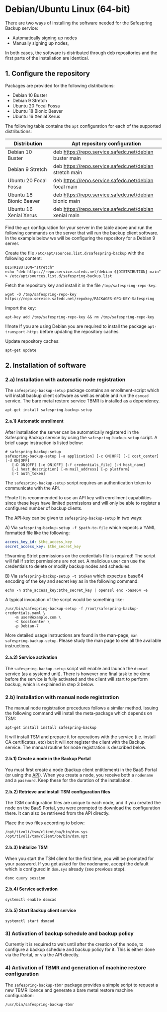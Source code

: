 # Debian/Ubuntu Linux (64-bit)

There are two ways of installing the software needed for the Safespring Backup
service:

 - Automatically signing up nodes
 - Manually signing up nodes,

In both cases, the software is distributed through deb repositories and the
first parts of the installation are identical.

## 1. Configure the repository

Packages are provided for the following distributions:
* Debian 10 Buster
* Debian 9 Stretch
* Ubuntu 20 Focal Fossa
* Ubuntu 18 Bionic Beaver
* Ubuntu 16 Xenial Xerus

The following table contains the ```apt``` configuration for each of the
supported distributions:

| Distribution            | Apt repository configuration                            |
| ----------------------- | ------------------------------------------------------- |
| Debian 10 Buster        | deb https://repo.service.safedc.net/debian buster main  |
| Debian 9 Stretch        | deb https://repo.service.safedc.net/debian stretch main |
| Ubuntu 20 Focal Fossa   | deb https://repo.service.safedc.net/debian focal main   |
| Ubuntu 18 Bionic Beaver | deb https://repo.service.safedc.net/debian bionic main  |
| Ubuntu 16 Xenial Xerus  | deb https://repo.service.safedc.net/debian xenial main  |

Find the ```apt``` configuration for your server in the table above and run the
following commands on the server that will run the backup client software. In
the example below we will be configuring the repository for a Debian 9 server.

Create the file ```/etc/apt/sources.list.d/safespring-backup``` with the
following content:

```shell
DISTRIBUTION="stretch"
echo "deb https://repo.service.safedc.net/debian ${DISTRIBUTION} main" > /etc/apt/sources.list.d/safespring-backup.list
```

Fetch the repository key and install it in the file ```/tmp/safespring-repo-key```:

```shell
wget -O /tmp/safespring-repo-key https://repo.service.safedc.net/repokey/PACKAGES-GPG-KEY-Safespring
```

Import the key:

```shell
apt-key add /tmp/safespring-repo-key && rm /tmp/safespring-repo-key
```

!!!note
    If you are using Debian you are required to install the package
    ```apt-transport-https``` before updating the repository caches.

Update repository caches:

```shell
apt-get update
```

## 2. Installation of software

### 2.a) Installation with automatic node registration

The ```safespring-backup-setup``` package contains an enrollment-script which
will install backup client software as well as enable and run the ```dsmcad```
service. The bare metal restore service TBMR is installed as a dependency.

```shell
apt-get install safespring-backup-setup
```

#### 2.a.1) Automatic enrollment

After installation the server can be automatically registered in the Safespring
Backup service by using the  ```safespring-backup-setup``` script.  A brief
usage instruction is listed below:

```shell
# safespring-backup-setup 
safespring-backup-setup [-a application] [-c ON|OFF] [-C cost_center] [-d ON|OFF]
   [-D ON|OFF] [-e ON|OFF] [-f credentials_file] [-H host_name]
   [-i host_description] [-m mail_address] [-p platform]
   [-t auth_token]
```

The ```safespring-backup-setup``` script requires an authentication token to
communicate with the API.

!!!note
    It is recommended to use an API key with enrollment capabilities since these
    keys have limited permissions and will only be able to register a configured
    number of backup clients.

The API-key can be given to ```safespring-backup-setup``` in two ways:

A) Via `safespring-backup-setup -f $path-to-file` which expects a YAML
formatted file like the following:

```yaml
access_key_id: $the_access_key
secret_access_key: $the_secret_key
```

!!!warning
    Strict permissions on the credentials file is required! The script will
    fail if strict permissions are not set. A malicious user can use the
    credentials to delete or modify backup nodes and schedules.

B) Via `safespring-backup-setup -t $token` which expects a base64 encoding of
the key and secret key as in the following command:

```shell
echo -n $the_access_key:$the_secret_key | openssl enc -base64 -e
```

A typical invocation of the script would be something like:

```shell
/usr/bin/safespring-backup-setup -f /root/safespring-backup-credentials.yaml \
    -m user@example.com \
    -C $costcenter \
    -p Debian-7
```

More detailed usage instructions are found in the man-page, `man
safespring-backup-setup`.  Please study the man page to see all the available
instructions.

#### 2.a.2) Service activation

The ```safespring-backup-setup``` script will enable and launch the
```dsmcad``` service (as a systemd unit).  There is however one final task to
be done before the service is fully activated and the client will start to
perform backup, which is explained in step 3 below.

### 2.b) Installation with manual node registration

The manual node registration procedures follows a similar method. Issuing the
following command will install the meta-package which depends on TSM:

```shell
apt-get install install safespring-backup
```

It will install TSM and prepare it for operations with the service (i.e.
install CA certificates, etc) but it will _not_ register the client with the
Backup service. The manual routine for node registration is described below.

#### 2.b.1) Create a node in the Backup Portal

You must first create a node (backup client entitlement) in the BaaS Portal (or
using the [API](https://github.com/safespring/cloud-BaaS/blob/master/API.md)).
When you create a node, you receive both a ```nodename``` and a ```password```.
Keep these for the duration of the installation.

#### 2.b.2) Retrieve and install TSM configuration files

The TSM configuration files are unique to each node, and if you created the
node on the BaaS Portal, you were prompted to download the configuration there.
It can also be retrieved from the API directly.

Place the two files according to below:

```shell
/opt/tivoli/tsm/client/ba/bin/dsm.sys
/opt/tivoli/tsm/client/ba/bin/dsm.opt
```

#### 2.b.3) Initialize TSM

When you start the TSM client for the first time, you will be prompted for your
password. If you get asked for the nodename, accept the default which is
configured in ```dsm.sys``` already (see previous step).

```shell
dsmc query session
```

#### 2.b.4) Service activation

```shell
systemctl enable dsmcad
```

#### 2.b.5) Start Backup client service

```shell
systemctl start dsmcad
```

### 3) Activation of backup schedule and backup policy

Currently it is required to wait until after the creation of the node, to
configure a backup schedule and backup policy for it.  This is either done via
the Portal, or via the API directly.

### 4) Activation of TBMR and generation of machine restore configuration

The ```safespring-backup-tbmr``` package provides a simple script to request a
new TBMR licence and generate a bare metal restore machine configuration:

```shell
/usr/bin/safespring-backup-tbmr
```
